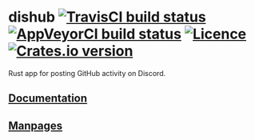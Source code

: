 # dishub [![TravisCI build status](https://travis-ci.org/nabijaczleweli/dishub.svg?branch=master)](https://travis-ci.org/nabijaczleweli/dishub) [![AppVeyorCI build status](https://ci.appveyor.com/api/projects/status/9ynt18570gy6t787/branch/master?svg=true)](https://ci.appveyor.com/project/nabijaczleweli/dishub/branch/master) [![Licence](https://img.shields.io/badge/license-MIT-blue.svg?style=flat)](LICENSE) [![Crates.io version](http://meritbadge.herokuapp.com/dishub)](https://crates.io/crates/dishub)
Rust app for posting GitHub activity on Discord.

## [Documentation](https://cdn.rawgit.com/nabijaczleweli/dishub/doc/dishub/index.html)
## [Manpages](https://cdn.rawgit.com/nabijaczleweli/dishub/man/dishub.1.html)
